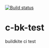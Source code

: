 [![Build status](https://badge.buildkite.com/ca344d637e716ffa6dd49db7808d9bef2f3b65f87f15e3e1c3.svg)](https://buildkite.com/stackpointer-dot-io/ci-bk-test)

# c-bk-test
buildkite ci test
